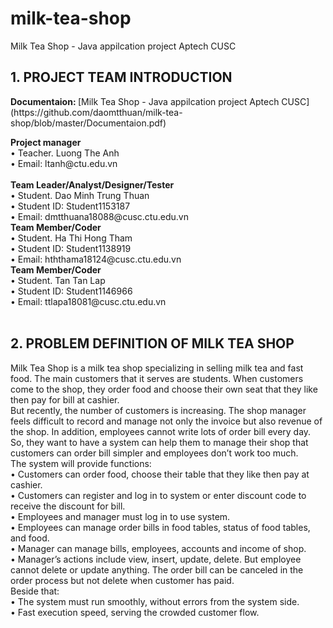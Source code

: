# milk-tea-shop
Milk Tea Shop - Java appilcation project Aptech CUSC
<h2>1. PROJECT TEAM INTRODUCTION</h2>
<b>Documentaion: </b>
[Milk Tea Shop - Java appilcation project Aptech CUSC](https://github.com/daomtthuan/milk-tea-shop/blob/master/Documentaion.pdf)
<p>
<b>Project manager<br></b>
• Teacher. Luong The Anh<br>
• Email: ltanh@ctu.edu.vn<br><br>
<b>Team Leader/Analyst/Designer/Tester<br></b>
• Student. Dao Minh Trung Thuan<br>
• Student ID: Student1153187<br>
• Email: dmtthuana18088@cusc.ctu.edu.vn<br>
<b>Team Member/Coder<br></b>
• Student. Ha Thi Hong Tham<br>
• Student ID: Student1138919<br>
• Email: hththama18124@cusc.ctu.edu.vn<br>
<b>Team Member/Coder<br></b>
• Student. Tan Tan Lap<br>
• Student ID: Student1146966<br>
• Email: ttlapa18081@cusc.ctu.edu.vn<br><br>
</p>
<h2>2. PROBLEM DEFINITION OF MILK TEA SHOP</h2>
<p>
Milk Tea Shop is a milk tea shop specializing in selling milk tea and fast food. The main
customers that it serves are students. When customers come to the shop, they order food
and choose their own seat that they like then pay for bill at cashier.<br>
But recently, the number of customers is increasing. The shop manager feels difficult to
record and manage not only the invoice but also revenue of the shop. In addition,
employees cannot write lots of order bill every day. So, they want to have a system can
help them to manage their shop that customers can order bill simpler and employees
don’t work too much.<br>
The system will provide functions:<br>
• Customers can order food, choose their table that they like then pay at cashier.<br>
• Customers can register and log in to system or enter discount code to receive
the discount for bill.<br>
• Employees and manager must log in to use system.<br>
• Employees can manage order bills in food tables, status of food tables, and
food.<br>
• Manager can manage bills, employees, accounts and income of shop.<br>
• Manager’s actions include view, insert, update, delete. But employee cannot
delete or update anything. The order bill can be canceled in the order process
but not delete when customer has paid.<br>
Beside that:<br>
• The system must run smoothly, without errors from the system side.<br>
• Fast execution speed, serving the crowded customer flow.<br><br>
</p>

